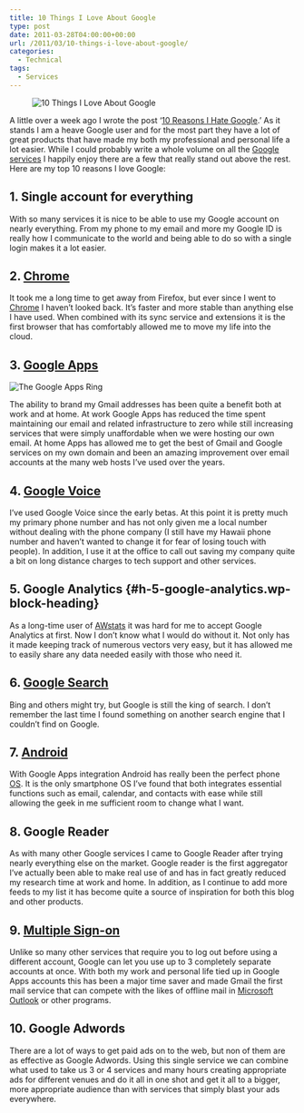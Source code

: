 ```yaml
---
title: 10 Things I Love About Google
type: post
date: 2011-03-28T04:00:00+00:00
url: /2011/03/10-things-i-love-about-google/
categories:
  - Technical
tags:
  - Services
---
```


<div class="wp-block-image">
  <figure class="alignright"><img decoding="async" src="/images/2011/03/10-Things-About-Google-225x1791-1.jpg" alt="10 Things I Love About Google" class="wp-image-2145" title="10 Things About Google" /></figure>
</div>

A little over a week ago I wrote the post ‘[10 Reasons I Hate Google][1].’ As it stands I am a heave Google user and for the most part they have a lot of great products that have made my both my professional and personal life a lot easier. While I could probably write a whole volume on all the [Google services](http://en.wikipedia.org/wiki/List_of_Google_products "List of Google products") I happily enjoy there are a few that really stand out above the rest. Here are my top 10 reasons I love Google:

## 1. Single account for everything

With so many services it is nice to be able to use my Google account on nearly everything. From my phone to my email and more my Google ID is really how I communicate to the world and being able to do so with a single login makes it a lot easier.

## 2. [Chrome](http://www.google.com/chrome)

It took me a long time to get away from Firefox, but ever since I went to [Chrome](http://www.google.com/chrome "Google Chrome") I haven’t looked back. It’s faster and more stable than anything else I have used. When combined with its sync service and extensions it is the first browser that has comfortably allowed me to move my life into the cloud.

## 3. [Google Apps](https://workspace.google.com/)

![The Google Apps Ring](/images/2011/03/apps_ring-225x202-1.jpg)

The ability to brand my Gmail addresses has been quite a benefit both at work and at home. At work Google Apps has reduced the time spent maintaining our email and related infrastructure to zero while still increasing services that were simply unaffordable when we were hosting our own email. At home Apps has allowed me to get the best of Gmail and Google services on my own domain and been an amazing improvement over email accounts at the many web hosts I’ve used over the years.

## 4. [Google Voice](https://voice.google.com/)

I’ve used Google Voice since the early betas. At this point it is pretty much my primary phone number and has not only given me a local number without dealing with the phone company (I still have my Hawaii phone number and haven’t wanted to change it for fear of losing touch with people). In addition, I use it at the office to call out saving my company quite a bit on long distance charges to tech support and other services.

## 5. Google Analytics {#h-5-google-analytics.wp-block-heading}

As a long-time user of [AWstats](http://awstats.sourceforge.net/ "AWStats") it was hard for me to accept Google Analytics at first. Now I don’t know what I would do without it. Not only has it made keeping track of numerous vectors very easy, but it has allowed me to easily share any data needed easily with those who need it.

## 6. [Google Search](https://www.google.com/)

Bing and others might try, but Google is still the king of search. I don’t remember the last time I found something on another search engine that I couldn’t find on Google.

## 7. [Android](http://www.android.com)

With Google Apps integration Android has really been the perfect phone [OS](http://en.wikipedia.org/wiki/Operating_system "Operating system"). It is the only smartphone OS I’ve found that both integrates essential functions such as email, calendar, and contacts with ease while still allowing the geek in me sufficient room to change what I want.

## 8. Google Reader

As with many other Google services I came to Google Reader after trying nearly everything else on the market. Google reader is the first aggregator I’ve actually been able to make real use of and has in fact greatly reduced my research time at work and home. In addition, as I continue to add more feeds to my list it has become quite a source of inspiration for both this blog and other products.

## 9. [Multiple Sign-on](http://googlesystem.blogspot.com/2010/08/google-multiple-sign-in-now-available.html)

Unlike so many other services that require you to log out before using a different account, Google can let you use up to 3 completely separate accounts at once. With both my work and personal life tied up in Google Apps accounts this has been a major time saver and made Gmail the first mail service that can compete with the likes of offline mail in [Microsoft Outlook](http://en.wikipedia.org/wiki/Microsoft_Outlook "Microsoft Outlook") or other programs.

## 10. Google Adwords

There are a lot of ways to get paid ads on to the web, but non of them are as effective as Google Adwords. Using this single service we can combine what used to take us 3 or 4 services and many hours creating appropriate ads for different venues and do it all in one shot and get it all to a bigger, more appropriate audience than with services that simply blast your ads everywhere.

 [1]: /2011/03/10-things-i-hate-about-google/